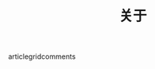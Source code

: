 ---
layout: page
title: 关于
body: [article, grid, comments]
valine:
  placeholder: 有什么想对我说的呢？
sidebar: false
---